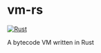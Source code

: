 # vm-rs
[![Rust](https://github.com/Pro465/vm-rs/actions/workflows/rust.yml/badge.svg)](https://github.com/Pro465/vm-rs/actions/workflows/rust.yml)

A bytecode VM written in Rust
